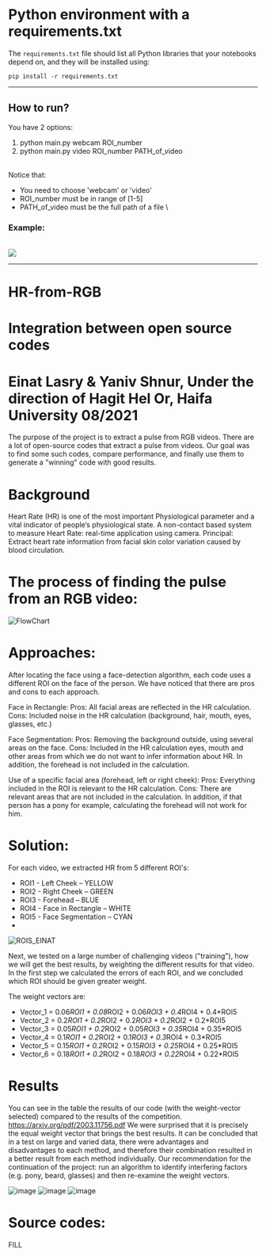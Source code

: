 # Python environment with a requirements.txt

The `requirements.txt` file should list all Python libraries that your notebooks
depend on, and they will be installed using:

```
pip install -r requirements.txt
```
---


## How to run?

You have 2 options:
1. python main.py webcam ROI_number
2. python main.py video ROI_number PATH_of_video

\
Notice that:
* You need to choose 'webcam' or 'video'
* ROI_number must be in range of [1-5]
* PATH_of_video must be the full path of a file
\


### Example:
\
<img src="https://user-images.githubusercontent.com/79280930/127553271-2fa20129-371e-41b5-ac8d-39bd3400b70b.png">

*******************************************************************
# HR-from-RGB
# Integration between open source codes
# Einat Lasry & Yaniv Shnur, Under the direction of Hagit Hel Or, Haifa University 08/2021

The purpose of the project is to extract a pulse from RGB videos.
There are a lot of open-source codes that extract a pulse from videos.
Our goal was to find some such codes, compare performance, and finally use them to generate a "winning" code with good results.

# Background
Heart Rate (HR) is one of the most important Physiological parameter and a vital indicator of people‘s physiological state.
A non-contact based system to measure Heart Rate: real-time application using camera.
Principal: Extract heart rate information from facial skin color variation caused by blood circulation.

# The process of finding the pulse from an RGB video:
![FlowChart](https://github.com/EinatLasry/HR-from-RGB/assets/82314695/a9a521b6-20e0-4ce8-84ef-d82a9194056c)

# Approaches:
After locating the face using a face-detection algorithm, each code uses a different ROI on the face of the person.
We have noticed that there are pros and cons to each approach.

Face in Rectangle:
Pros: All facial areas are reflected in the HR calculation.
Cons: Included noise in the HR calculation (background, hair, mouth, eyes, glasses, etc.)

Face Segmentation:
Pros: Removing the background outside, using several areas on the face.
Cons: Included in the HR calculation eyes, mouth and other areas from which we do not want to infer information about HR.
In addition, the forehead is not included in the calculation.

Use of a specific facial area (forehead, left or right cheek):
Pros: Everything included in the ROI is relevant to the HR calculation.
Cons: There are relevant areas that are not included in the calculation.
In addition, if that person has a pony for example, calculating the forehead will not work for him.

# Solution:
For each video, we extracted HR from 5 different ROI's:
* ROI1 - Left Cheek – YELLOW
* ROI2 - Right Cheek – GREEN
* ROI3 - Forehead – BLUE
* ROI4 - Face in Rectangle – WHITE
* ROI5 - Face Segmentation – CYAN
* 
![ROIS_EINAT](https://github.com/EinatLasry/HR-from-RGB/assets/82314695/60858dad-32c1-4acb-b442-0cb6e30a22f7)

Next, we tested on a large number of challenging videos ("training"),
how we will get the best results, by weighting the different results for that video.
In the first step we calculated the errors of each ROI,
and we concluded which ROI should be given greater weight.

The weight vectors are:
* Vector_1 = 0.06*ROI1 + 0.08*ROI2 + 0.06*ROI3 + 0.4*ROI4 + 0.4*ROI5
* Vector_2 = 0.2*ROI1 + 0.2*ROI2 + 0.2*ROI3 + 0.2*ROI2 + 0.2*ROI5
* Vector_3 = 0.05*ROI1 + 0.2*ROI2 + 0.05*ROI3 + 0.35*ROI4 + 0.35*ROI5
* Vector_4 = 0.1*ROI1 + 0.2*ROI2 + 0.1*ROI3 + 0.3*ROI4 + 0.3*ROI5
* Vector_5 = 0.15*ROI1 + 0.2*ROI2 + 0.15*ROI3 + 0.25*ROI4 + 0.25*ROI5
* Vector_6 = 0.18*ROI1 + 0.2*ROI2 + 0.18*ROI3 + 0.22*ROI4 + 0.22*ROI5

# Results
You can see in the table the results of our code (with the weight-vector selected) compared to the results of the competition.
https://arxiv.org/pdf/2003.11756.pdf
We were surprised that it is precisely the equal weight vector that brings the best results.
It can be concluded that in a test on large and varied data, there were advantages and disadvantages to each method,
and therefore their combination resulted in a better result from each method individually.
Our recommendation for the continuation of the project:
run an algorithm to identify interfering factors (e.g. pony, beard, glasses) and then re-examine the weight vectors.

![image](https://github.com/EinatLasry/HR-from-RGB/assets/82314695/2c1c0665-f103-4613-818c-ca45812f0c7d)
![image](https://github.com/EinatLasry/HR-from-RGB/assets/82314695/c877cef4-e480-419a-a1ec-3aaa139b7f95)
![image](https://github.com/EinatLasry/HR-from-RGB/assets/82314695/c2e8b207-7f54-4dcc-8f1b-b3590a734530)

# Source codes:
FILL
